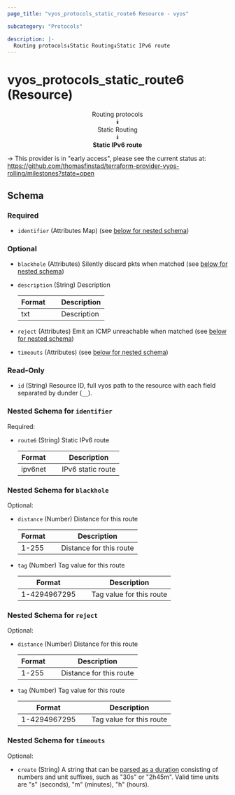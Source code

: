 ```yaml
---
page_title: "vyos_protocols_static_route6 Resource - vyos"

subcategory: "Protocols"

description: |- 
  Routing protocols⯯Static Routing⯯Static IPv6 route
---
```


# vyos_protocols_static_route6 (Resource)
<center>

Routing protocols  
⯯  
Static Routing  
⯯  
**Static IPv6 route**


</center>

-> This provider is in "early access", please see the current status at: https://github.com/thomasfinstad/terraform-provider-vyos-rolling/milestones?state=open

## Schema

### Required

- `identifier` (Attributes Map) (see [below for nested schema](#nestedatt--identifier))

### Optional

- `blackhole` (Attributes) Silently discard pkts when matched (see [below for nested schema](#nestedatt--blackhole))
- `description` (String) Description

    |Format  &emsp;|Description  |
    |----------|---------------|
    |txt     &emsp;|Description  |
- `reject` (Attributes) Emit an ICMP unreachable when matched (see [below for nested schema](#nestedatt--reject))
- `timeouts` (Attributes) (see [below for nested schema](#nestedatt--timeouts))

### Read-Only

- `id` (String) Resource ID, full vyos path to the resource with each field separated by dunder (`__`).

<a id="nestedatt--identifier"></a>
### Nested Schema for `identifier`

Required:

- `route6` (String) Static IPv6 route

    |Format   &emsp;|Description        |
    |-----------|---------------------|
    |ipv6net  &emsp;|IPv6 static route  |


<a id="nestedatt--blackhole"></a>
### Nested Schema for `blackhole`

Optional:

- `distance` (Number) Distance for this route

    |Format  &emsp;|Description              |
    |----------|---------------------------|
    |1-255   &emsp;|Distance for this route  |
- `tag` (Number) Tag value for this route

    |Format        &emsp;|Description               |
    |----------------|----------------------------|
    |1-4294967295  &emsp;|Tag value for this route  |


<a id="nestedatt--reject"></a>
### Nested Schema for `reject`

Optional:

- `distance` (Number) Distance for this route

    |Format  &emsp;|Description              |
    |----------|---------------------------|
    |1-255   &emsp;|Distance for this route  |
- `tag` (Number) Tag value for this route

    |Format        &emsp;|Description               |
    |----------------|----------------------------|
    |1-4294967295  &emsp;|Tag value for this route  |


<a id="nestedatt--timeouts"></a>
### Nested Schema for `timeouts`

Optional:

- `create` (String) A string that can be [parsed as a duration](https://pkg.go.dev/time#ParseDuration) consisting of numbers and unit suffixes, such as &#34;30s&#34; or &#34;2h45m&#34;. Valid time units are &#34;s&#34; (seconds), &#34;m&#34; (minutes), &#34;h&#34; (hours).  
